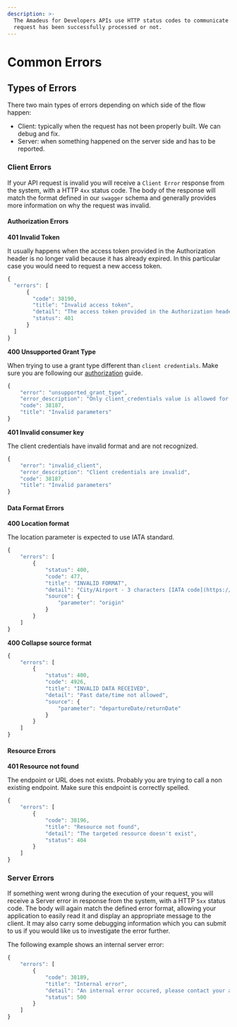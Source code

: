```yaml
---
description: >-
  The Amadeus for Developers APIs use HTTP status codes to communicate if a
  request has been successfully processed or not.
---
```


# Common Errors

## Types of Errors

There two main types of errors depending on which side of the flow happen:

* Client: typically when the request has not been properly built. We can debug and fix.
* Server: when something happened on the server side and has to be reported.

### Client Errors

If your API request is invalid you will receive a `Client Error` response from the system, with a HTTP `4xx` status code. The body of the response will match the format defined in our `swagger` schema and generally provides more information on why the request was invalid.

#### Authorization Errors

**401 Invalid Token**

It usually happens when the access token provided in the Authorization header is no longer valid because it has already expired. In this particular case you would need to request a new access token.

```javascript
{
  "errors": [
      {
        "code": 38190,
        "title": "Invalid access token",
        "detail": "The access token provided in the Authorization header is invalid",
        "status": 401
      }
  ]
}
```

**400 Unsupported Grant Type**

When trying to use a grant type different than `client credentials`. Make sure you are following our [authorization](../authorization.md) guide.

```javascript
{
    "error": "unsupported_grant_type",
    "error_description": "Only client_credentials value is allowed for the body parameter grant_type",
    "code": 38187,
    "title": "Invalid parameters"
}
```

**401 Invalid consumer key**

The client credentials have invalid format and are not recognized.

```javascript
{
    "error": "invalid_client",
    "error_description": "Client credentials are invalid",
    "code": 38187,
    "title": "Invalid parameters"
}
```

#### Data Format Errors

**400 Location format**

The location parameter is expected to use IATA standard.

```javascript
{
    "errors": [
        {
            "status": 400,
            "code": 477,
            "title": "INVALID FORMAT",
            "detail": "City/Airport - 3 characters [IATA code](https://en.wikipedia.org/wiki/International_Air_Transport_Association_airport_code) from which the traveler will depart.",
            "source": {
                "parameter": "origin"
            }
        }
    ]
}
```

**400 Collapse source format**

```javascript
{
    "errors": [
        {
            "status": 400,
            "code": 4926,
            "title": "INVALID DATA RECEIVED",
            "detail": "Past date/time not allowed",
            "source": {
                "parameter": "departureDate/returnDate"
            }
        }
    ]
}
```

#### Resource Errors

**401 Resource not found**

The endpoint or URL does not exists. Probably you are trying to call a non existing endpoint. Make sure this endpoint is correctly spelled.

```javascript
{
    "errors": [
        {
            "code": 38196,
            "title": "Resource not found",
            "detail": "The targeted resource doesn't exist",
            "status": 404
        }
    ]
}
```

### Server Errors

If something went wrong during the execution of your request, you will receive a Server error in response from the system, with a HTTP `5xx` status code. The body will again match the defined error format, allowing your application to easily read it and display an appropriate message to the client. It may also carry some debugging information which you can submit to us if you would like us to investigate the error further.

The following example shows an internal server error:

```javascript
{
    "errors": [
        {
            "code": 38189,
            "title": "Internal error",
            "detail": "An internal error occured, please contact your administrator",
            "status": 500
        }
    ]
}
```

